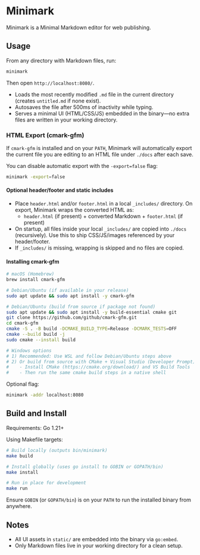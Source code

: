 # Minimark

Minimark is a Minimal Markdown editor for web publishing.


## Usage

From any directory with Markdown files, run:

```sh
minimark
```

Then open `http://localhost:8080/`.

- Loads the most recently modified `.md` file in the current directory (creates `untitled.md` if none exist).
- Autosaves the file after 500ms of inactivity while typing.
- Serves a minimal UI (HTML/CSS/JS) embedded in the binary—no extra files are written in your working directory.

### HTML Export (cmark-gfm)

If `cmark-gfm` is installed and on your `PATH`, Minimark will automatically export the current file you are editing to an HTML file under `./docs` after each save.

You can disable automatic export with the `-export=false` flag:

```sh
minimark -export=false
```

#### Optional header/footer and static includes

- Place `header.html` and/or `footer.html` in a local `_includes/` directory. On export, Minimark wraps the converted HTML as:
  - `header.html` (if present) + converted Markdown + `footer.html` (if present)
- On startup, all files inside your local `_includes/` are copied into `./docs` (recursively). Use this to ship CSS/JS/images referenced by your header/footer.
- If `_includes/` is missing, wrapping is skipped and no files are copied.

#### Installing cmark-gfm

```sh
# macOS (Homebrew)
brew install cmark-gfm

# Debian/Ubuntu (if available in your release)
sudo apt update && sudo apt install -y cmark-gfm

# Debian/Ubuntu (build from source if package not found)
sudo apt update && sudo apt install -y build-essential cmake git
git clone https://github.com/github/cmark-gfm.git
cd cmark-gfm
cmake -S . -B build -DCMAKE_BUILD_TYPE=Release -DCMARK_TESTS=OFF
cmake --build build -j
sudo cmake --install build

# Windows options
# 1) Recommended: Use WSL and follow Debian/Ubuntu steps above
# 2) Or build from source with CMake + Visual Studio (Developer Prompt):
#    - Install CMake (https://cmake.org/download/) and VS Build Tools
#    - Then run the same cmake build steps in a native shell
```

Optional flag:

```sh
minimark -addr localhost:8080
```


## Build and Install

Requirements: Go 1.21+

Using Makefile targets:

```sh
# Build locally (outputs bin/minimark)
make build

# Install globally (uses go install to GOBIN or GOPATH/bin)
make install

# Run in place for development
make run
```

Ensure `GOBIN` (or `GOPATH/bin`) is on your `PATH` to run the installed binary from anywhere.


## Notes

- All UI assets in `static/` are embedded into the binary via `go:embed`.
- Only Markdown files live in your working directory for a clean setup.
